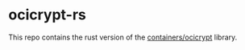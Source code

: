 # ocicrypt-rs

This repo contains the rust version of the [containers/ocicrypt](https://github.com/containers/ocicrypt) library.

